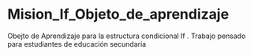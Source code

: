 # Mision_If_Objeto_de_aprendizaje
Obejto de Aprendizaje para la estructura condicional If . Trabajo pensado para estudiantes de educación secundaria
